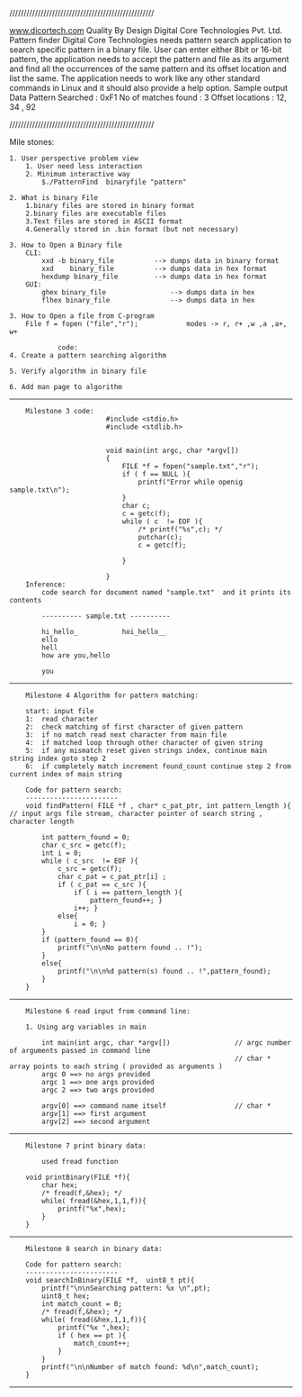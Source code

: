 ///////////////////////////////////////////////////

www.dicortech.com Quality By Design
Digital Core Technologies Pvt. Ltd.
Pattern finder
Digital Core Technologies needs pattern search application to search specific pattern in a
binary file.
User can enter either 8bit or 16-bit pattern, the application needs to accept the pattern and
file as its argument and find all the occurrences of the same pattern and its offset location
and list the same.
The application needs to work like any other standard commands in Linux and it should also
provide a help option.
Sample output Data
Pattern Searched : 0xF1
No of matches found : 3
Offset locations : 12, 34 , 92

///////////////////////////////////////////////////


Mile stones:

	1. User perspective problem view	
		1. User need less interaction 
		2. Minimum interactive way 
			$./PatternFind  binaryfile "pattern"

	2. What is binary File
		1.binary files are stored in binary format
		2.binary files are executable files
		3.Text files are stored in ASCII format
		4.Generally stored in .bin format (but not necessary)
		
	3. How to Open a Binary file			
		CLI:
			xxd -b binary_file			--> dumps data in binary format
			xxd    binary_file			--> dumps data in hex format
			hexdump binary_file			--> dumps data in hex format
		GUI:
			ghex binary_file				--> dumps data in hex
			flhex binary_file				--> dumps data in hex 
		
	3. How to Open a file from C-program
		File f = fopen ("file","r");			modes -> r, r+ ,w ,a ,a+, w+
					
				code: 
	4. Create a pattern searching algorithm	

	5. Verify algorithm in binary file 

	6. Add man page to algorithm
	
-----------------------------------------------------------------------------------------------------------------
		Milestone 3 code: 
							#include <stdio.h>
							#include <stdlib.h>


							void main(int argc, char *argv[])
							{
								FILE *f = fopen("sample.txt","r");
								if ( f == NULL ){
									printf("Error while openig sample.txt\n");
								}
								char c;
								c = getc(f);
								while ( c  != EOF ){
									/* printf("%s",c); */
									putchar(c);
									c = getc(f);

								}

							}
		Inference:
			code search for document named "sample.txt"  and it prints its contents

			---------- sample.txt ----------
				
            hi_hello_			hoi_hello__
            ello
            hell
            how are you,hello

            you
-----------------------------------------------------------------------------------------------------------------

		Milestone 4 Algorithm for pattern matching: 
		
		start: input file
		1: 	read character
		2:	check matching of first character of given pattern
		3: 	if no match read next character from main file
		4: 	if matched loop through other character of given string 
		5:	if any mismatch	reset given strings index, continue main string index goto step 2 
		6:	if completely match increment found_count continue step 2 from current index of main string 

        Code for pattern search:
        -----------------------
        void findPattern( FILE *f , char* c_pat_ptr, int pattern_length ){                              // input args file stream, character pointer of search string , character length

            int pattern_found = 0;
            char c_src = getc(f);
            int i = 0;
            while ( c_src  != EOF ){
                c_src = getc(f);
                char c_pat = c_pat_ptr[i] ;
                if ( c_pat == c_src ){
                    if ( i == pattern_length ){
                        pattern_found++; }
                    i++; }
                else{
                    i = 0; }
            }
            if (pattern_found == 0){
                printf("\n\nNo pattern found .. !");
            }
            else{
                printf("\n\n%d pattern(s) found .. !",pattern_found);
            }
        }
-----------------------------------------------------------------------------------------------------------------
		Milestone 6 read input from command line: 

        1. Using arg variables in main

            int main(int argc, char *argv[])                // argc number of arguments passed in command line
                                                            // char * array points to each string ( provided as arguments )
            argc 0 ==> no args provided
            argc 1 ==> one args provided
            argc 2 ==> two args provided

            argv[0] ==> command name itself                 // char *
            argv[1] ==> first argument 
            argv[2] ==> second argument

        
-----------------------------------------------------------------------------------------------------------------
		Milestone 7 print binary data: 
		
            used fread function
		
		void printBinary(FILE *f){
			char hex;
			/* fread(f,&hex); */
			while( fread(&hex,1,1,f)){
				printf("%x",hex);
			}
		}


-----------------------------------------------------------------------------------------------------------------
		Milestone 8 search in binary data: 

        Code for pattern search:
        -----------------------
		void searchInBinary(FILE *f,  uint8_t pt){
			printf("\n\nSearching pattern: %x \n",pt);
			uint8_t hex;
			int match_count = 0;
			/* fread(f,&hex); */
			while( fread(&hex,1,1,f)){
				printf("%x ",hex);
				if ( hex == pt ){
					match_count++;
				}
			}
			printf("\n\nNumber of match found: %d\n",match_count);
		}

-----------------------------------------------------------------------------------------------------------------
